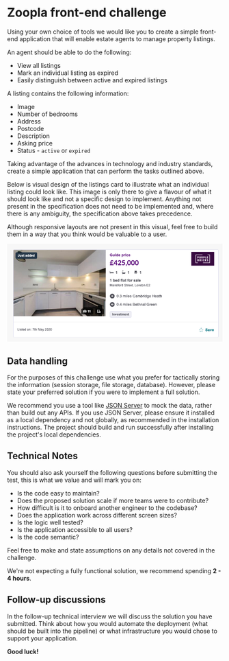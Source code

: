 # Zoopla front-end challenge

Using your own choice of tools we would like you to create a simple front-end application that will enable estate agents to manage property listings.

An agent should be able to do the following:

* View all listings
* Mark an individual listing as expired
* Easily distinguish between active and expired listings

A listing contains the following information:

* Image
* Number of bedrooms
* Address
* Postcode
* Description
* Asking price
* Status - `active` or `expired`

Taking advantage of the advances in technology and industry standards, create a simple application that can perform the tasks outlined above. 

Below is visual design of the listings card to illustrate what an individual listing could look like. This image is only there to give a flavour of what it should look like and not a specific design to implement. Anything not present in the specification does not need to be implemented and, where there is any ambiguity, the specification above takes precedence.

Although responsive layouts are not present in this visual, feel free to build them in a way that you think would be valuable to a user.

![Property Listings Card](/listing-card.png "Property Listings Card")

## Data handling

For the purposes of this challenge use what you prefer for tactically storing the information (session storage, file storage, database). However, please state your preferred solution if you were to implement a full solution.

We recommend you use a tool like [JSON Server](https://github.com/typicode/json-server) to mock the data, rather than build out any APIs. If you use JSON Server, please ensure it installed as a local dependency and not globally, as recommended in the installation instructions. The project should build and run successfully after installing the project's local dependencies.

## Technical Notes

You should also ask yourself the following questions before submitting the test, this is what we value and will mark you on:

* Is the code easy to maintain?
* Does the proposed solution scale if more teams were to contribute?
* How difficult is it to onboard another engineer to the codebase?
* Does the application work across different screen sizes?
* Is the logic well tested?
* Is the application accessible to all users?
* Is the code semantic?

Feel free to make and state assumptions on any details not covered in the challenge.

We're not expecting a fully functional solution, we recommend spending **2 - 4 hours**.

## Follow-up discussions 

In the follow-up technical interview we will discuss the solution you have submitted. Think about how you would automate the deployment (what should be built into the pipeline) or what infrastructure you would chose to support your application.

**Good luck!**
